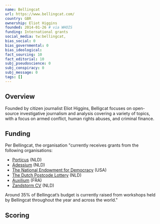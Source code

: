 ```yaml
---
name: Bellingcat
url: https://www.bellingcat.com/
country: GBR
ownership: Eliot Higgins
founded: 2014-01-26 # via WHOIS
funding: International grants
social_media: tw:bellingcat,
bias_social: 0
bias_governmental: 0
bias_ideological:
fact_sourcing: 10
fact_editorial: 10
subj_pseudoscience: 0
subj_conspiracy: 0
subj_message: 0
tags: []
---
```


## Overview
Founded by citizen journalist Eliot Higgins, Belligcat focuses on open-source investigative journalism and analysis covering a variety of topics, with a focus on armed conflict, human rights abuses, and criminal finance.

## Funding
Per Bellingcat, the organisation "currently receives grants from the following organisations:

- [Porticus](https://www.porticus.com/en/home/) (NLD)
- [Adessium](https://www.adessium.org/) (NLD)
- [The National Endowment for Democracy](https://www.ned.org/) (USA)
- [The Dutch Postcode Lottery](https://www.novamedia.nl/charity-lotteries) (NLD)
- [Auxilium](http://auxiliumfoundation.org/) (FRA)
- [Zandstorm CV](https://opencorpdata.com/lei/724500XGLUSJCX5CUQ75) (NLD)

Around 35% of Bellingcat’s budget is currently raised from workshops held by Bellingcat throughout the year and across the world."

## Scoring

